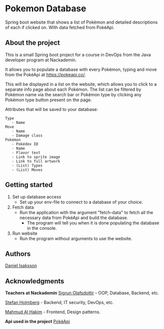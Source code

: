 # Pokemon Database
Spring boot website that shows a list of Pokémon and detailed descriptions of each if clicked on. With data fetched from PokéApi.

## About the project
This is a small Spring boot project for a course in DevOps from the Java developer program at Nackademin.

It allows you to populate a database with every Pokémon, typing and move from the PokéApi at https://pokeapi.co/.

This will be displayed in a list on the website, which allows you to click to a separate info page about each Pokémon.
The list can be filtered by Pokémon name via the search bar or Pokémon type by clicking any Pokémon type button present on the page.

Attributes that will be saved to your database:

```
Type 
   - Name
Move
   - Name
   - Damage class
Pokémon
   - Pokédex ID
   - Name
   - Flavor text
   - Link to sprite image
   - Link to full artwork
   - (List) Types
   - (List) Moves
```

## Getting started

1. Set up database access
    -  Set up your env-file to connect to a database of your choice.
2. Fetch data
    - Run the application with the argument "fetch-data" to fetch all the necessary data from PokéApi and build the database.
        * The program will tell you when it is done populating the database in the console.
3. Run website
    - Run the program without arguments to use the website.

## Authors
[Daniel Isaksson](https://github.com/Jatteliten/)

## Acknowledgments
**Teachers at Nackademin**
[Sigrun Olafsdottir](https://github.com/sigrunolafsdottir) - OOP, Database, Backend, etc.

[Stefan Holmberg](https://github.com/aspcodenet) - Backend, IT security, DevOps, etc.

[Mahmud Al Hakim](https://github.com/mahmudalhakim/) - Frontend, Design patterns.

**Api used in the project**
[PokéApi](https://pokeapi.co/)
